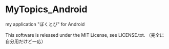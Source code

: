 MyTopics_Android
================

my application "ぼくとぴ" for Android

This software is released under the MIT License, see LICENSE.txt.
（完全に自分用だけど一応）
